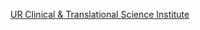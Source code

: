[UR Clinical & Translational Science Institute](https://www.urmc.rochester.edu/clinical-translational-science-institute.aspx)

